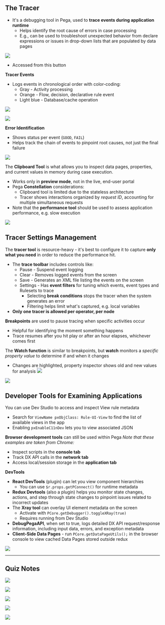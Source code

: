## The Tracer
 - It's a debugging tool in Pega, used to **trace events during application runtime**
	 - Helps identify the root cause of errors in case processing
	 - E.g., can be used to troubleshoot unexpected behavior from declare expressions or issues in drop-down lists that are populated by data pages

![](attachments/Pasted%20image%2020250622143420.png)
 - Accessed from this button

**Tracer Events**
 - Logs events in chronological order with color-coding:
	 - Gray - Activity processing
	 - Orange - Flow, decision, declarative rule event
	 - Light blue - Database/cache operation

![](attachments/Pasted%20image%2020250622144223.png)

![](attachments/Pasted%20image%2020250622144303.png)

**Error Identification**
 - Shows status per event (`GOOD`, `FAIL`)
 - Helps track the chain of events to pinpoint root causes, not just the final failure

![](attachments/Pasted%20image%2020250622144704.png)

The **Clipboard Tool** is what allows you to inspect data pages, properties, and current values in memory during case execution.
 - Works only in **preview mode**, not in the live, end-user portal
 - Pega **Constellation** considerations:
	 - Clipboard tool is limited due to the stateless architecture
	 - Tracer shows interactions organized by *request ID*, accounting for multiple simultaneous requests
 - Note that the **performance tool** should be used to assess application performance, e.g. slow execution

![](attachments/Pasted%20image%2020250622150632.png)

## Tracer Settings Management

The **tracer tool** is resource-heavy - it's best to configure it to capture **only what you need** in order to reduce the performance hit.
 - The **trace toolbar** includes controls like:
	 - Pause - Suspend event logging
	 - Clear - Removes logged events from the screen
	 - Save - Generates an XML file listing the events on the screen
	 - Settings - Has **event filters** for tuning which events, event types and Rulesets to trace
		 - Selecting **break conditions** stops the tracer when the system generates an error
		 - Filtering helps limit what's captured, e.g. local variables
 - **Only one tracer is allowed per operator, per node**

**Breakpoints** are used to pause tracing when specific activities occur
 - Helpful for identifying the moment something happens
 - Trace resumes after you hit play or after an hour elapses, whichever comes first

The **Watch function** is similar to breakpoints, but **watch** monitors a *specific property value* to determine if and when it changes
 - Changes are highlighted, property inspector shows old and new values for analysis
![](attachments/Pasted%20image%2020250622154653.png)

![](attachments/Pasted%20image%2020250622154711.png)

## Developer Tools for Examining Applications

You can use Dev Studio to access and inspect View rule metadata
- Search for `ViewName pxObjClass: Rule-UI-View` to find the list of available views in the app
- Enabling `pxEnableC11nDev` lets you to view associated JSON

**Browser development tools** can still be used within Pega
*Note that these examples are taken from Chrome:*
 - Inspect scripts in the **console tab**
 - Track DX API calls in the **network tab**
 - Access local/session storage in the **application tab**

**DevTools**
 - **React DevTools** (plugin) can let you view component hierarchies
	 - You can use `$r.props.getPConnect()` for runtime metadata
 - **Redux Devtools** (also a plugin) helps you monitor state changes, actions, and step through state changes to pinpoint issues related to incorrect updates
 - The **Xray tool** can overlay UI element metadata on the screen
	 -  Activate with `PCore.getDebugger().toggleXRay(true)`
	 - Requires running from Dev Studio
- **DebugPegaAPI**, when set to true, logs detailed DX API request/response information, including input data, errors, and exception metadata
- **Client-Side Data Pages** - run `PCore.getDataPageUtils();` in the browser console to view cached Data Pages stored outside redux

![](attachments/Pasted%20image%2020250622162620.png)

---
## Quiz Notes

![](attachments/Pasted%20image%2020250622163257.png)

![](attachments/Pasted%20image%2020250622163315.png)

![](attachments/Pasted%20image%2020250622163348.png)

![](attachments/Pasted%20image%2020250622163444.png)

![](attachments/Pasted%20image%2020250622163455.png)